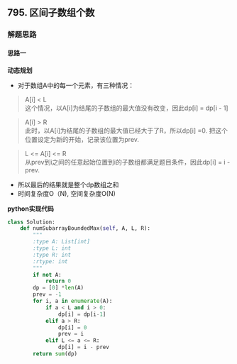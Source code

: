 ## 795. 区间子数组个数
### 解题思路
#### 思路一
**动态规划**
- 对于数组A中的每一个元素，有三种情况：
> A[i] < L  
这个情况，以A[i]为结尾的子数组的最大值没有改变，因此dp[i] = dp[i - 1]   

> A[i] > R  
此时，以A[i]为结尾的子数组的最大值已经大于了R，所以dp[i] =0. 把这个位置设定为新的开始，记录该位置为prev.  

> L <= A[i] <= R  
从prev到i之间的任意起始位置到i的子数组都满足题目条件，因此dp[i] = i - prev.

- 所以最后的结果就是整个dp数组之和
- 时间复杂度O（N), 空间复杂度O(N)

**python实现代码**

```python
class Solution:
    def numSubarrayBoundedMax(self, A, L, R):
        """
        :type A: List[int]
        :type L: int
        :type R: int
        :rtype: int
        """
        if not A:
            return 0
        dp = [0] *len(A)
        prev = -1
        for i, a in enumerate(A):
            if a < L and i > 0:
                dp[i] = dp[i-1]
            elif a > R:
                dp[i] = 0
                prev = i
            elif L <= a <= R:
                dp[i] = i - prev
        return sum(dp)

```

